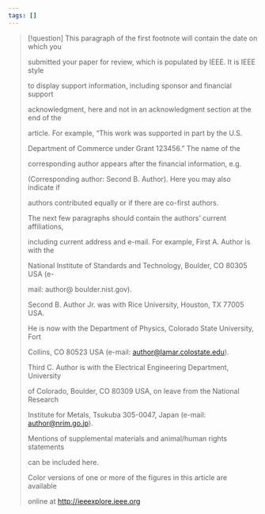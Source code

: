 ```yaml
---
tags: []
---
```

> [!question]
> This paragraph of the first footnote will contain the date on which you
> 
> submitted your paper for review, which is populated by IEEE. It is IEEE style
> 
> to display support information, including sponsor and financial support
> 
> acknowledgment, here and not in an acknowledgment section at the end of the
> 
> article. For example, “This work was supported in part by the U.S.
> 
> Department of Commerce under Grant 123456.” The name of the
> 
> corresponding author appears after the financial information, e.g.
> 
> (Corresponding author: Second B. Author). Here you may also indicate if
> 
> authors contributed equally or if there are co-first authors.
> 
> The next few paragraphs should contain the authors’ current affiliations,
> 
> including current address and e-mail. For example, First A. Author is with the
> 
> National Institute of Standards and Technology, Boulder, CO 80305 USA (e-
> 
> mail: author@ boulder.nist.gov).
> 
> Second B. Author Jr. was with Rice University, Houston, TX 77005 USA.
> 
> He is now with the Department of Physics, Colorado State University, Fort
> 
> Collins, CO 80523 USA (e-mail: author@lamar.colostate.edu).
> 
> Third C. Author is with the Electrical Engineering Department, University
> 
> of Colorado, Boulder, CO 80309 USA, on leave from the National Research
> 
> Institute for Metals, Tsukuba 305-0047, Japan (e-mail: author@nrim.go.jp).
> 
> Mentions of supplemental materials and animal/human rights statements
> 
> can be included here.
> 
> Color versions of one or more of the figures in this article are available
> 
> online at http://ieeexplore.ieee.org






